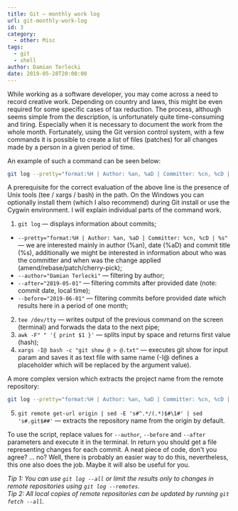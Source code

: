 ```yaml
---
title: Git — monthly work log
url: git-monthly-work-log
id: 3
category:
  - other: Misc
tags:
  - git
  - shell
author: Damian Terlecki
date: 2019-05-28T20:00:00
---
```


While working as a software developer, you may come across a need to record creative work. Depending on country and laws, this might be even required for some specific cases of tax reduction. The process, although seems simple from the description, is unfortunately quite time-consuming and tiring. Especially when it is necessary to document the work from the whole month. Fortunately, using the Git version control system, with a few commands it is possible to create a list of files (patches) for all changes made by a person in a given period of time.

An example of such a command can be seen below:
```bash
git log --pretty="format:%H | Author: %an, %aD | Committer: %cn, %cD | %s" --author="Damian Terlecki" --after="2019-05-01" --before="2019-06-01" | tee /dev/tty | awk -F" " '{ print $1 }' | xargs -I@ bash -c "git show @ > @.txt"
```
A prerequisite for the correct evaluation of the above line is the presence of Unix tools (tee / xargs / bash) in the path. On the Windows you can optionally install them (which I also recommend) during Git install or use the Cygwin environment. I will explain individual parts of the command work.
1. `git log` — displays information about commits;
  - `--pretty="format:%H | Author: %an, %aD | Committer: %cn, %cD | %s"` — we are interested mainly in author (%an), date (%aD) and commit title (%s), additionally we might be interested in information about who was the committer and when was the change applied (amend/rebase/patch/cherry-pick);
  - `--author="Damian Terlecki"` — filtering by author;
  - `--after="2019-05-01"` — filtering commits after provided date (note: commit date, local time);
  - `--before="2019-06-01"` — filtering commits before provided date which results here in a period of one month;
2. `tee /dev/tty` — writes output of the previous command on the screen (terminal) and forwads the data to the next pipe;
3. `awk -F" " '{ print $1 }'` — splits input by space and returns first value (hash);
4. `xargs -I@ bash -c "git show @ > @.txt"` — executes git show for input param and saves it as text file with same name (-I@ defines a placeholder which will be replaced by the argument value).

A more complex version which extracts the project name from the remote repository:
```bash
git log --pretty="format:%H | Author: %an, %aD | Committer: %cn, %cD | %s" --author="Damian Terlecki" --after="2019-05-01" --before="2019-06-01" | tee /dev/tty | awk -F" " '{ print $1 }' | xargs -I@ bash -c "git remote get-url origin | sed -E 's#^.*/(.*)$#\1#' | sed 's#.git$##' | xargs -I! bash -c 'git show @ > !-@.txt'"
```
5. `git remote get-url origin | sed -E 's#^.*/(.*)$#\1#' | sed 's#.git$##'` — extracts the repository name from the origin by default.

To use the script, replace values for `--author`, `--before` and `--after` parameters and execute it in the terminal. In return you should get a file representing changes for each commit. A neat piece of code, don't you agree? ... no? Well, there is probably an easier way to do this, nevertheless, this one also does the job. Maybe it will also be useful for you.

_Tip 1: You can use `git log --all` or limit the results only to changes in remote repositories using `git log --remotes`._  
_Tip 2: All local copies of remote repositories can be updated by running `git fetch --all`._